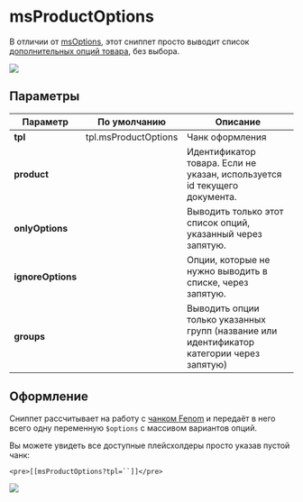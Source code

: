 # msProductOptions

В отличии от [msOptions][1], этот сниппет просто выводит список [дополнительных опций товара][2], без выбора.

[![](https://file.modx.pro/files/2/4/5/2452dfe5f33009776d55943b61ce3414s.jpg)](https://file.modx.pro/files/2/4/5/2452dfe5f33009776d55943b61ce3414.png)

## Параметры

| Параметр          | По умолчанию         | Описание                                                                                   |
| ----------------- | -------------------- | ------------------------------------------------------------------------------------------ |
| **tpl**           | tpl.msProductOptions | Чанк оформления                                                                            |
| **product**       |                      | Идентификатор товара. Если не указан, используется id текущего документа.                  |
| **onlyOptions**   |                      | Выводить только этот список опций, указанный через запятую.                                |
| **ignoreOptions** |                      | Опции, которые не нужно выводить в списке, через запятую.                                  |
| **groups**        |                      | Выводить опции только указанных групп (название или идентификатор категории через запятую) |

## Оформление

Сниппет рассчитывает на работу с [чанком Fenom][3] и передаёт в него всего одну переменную `$options` с массивом вариантов опций.

Вы можете увидеть все доступные плейсхолдеры просто указав пустой чанк:

``` modx
<pre>[[msProductOptions?tpl=``]]</pre>
```

[![](https://file.modx.pro/files/d/b/c/dbc7a001d2c7fe6d565b054a5119099bs.jpg)](https://file.modx.pro/files/d/b/c/dbc7a001d2c7fe6d565b054a5119099b.png)

[1]: /components/minishop2/snippets/msoptions
[2]: /components/minishop2/interface/settings
[3]: /components/pdotools/parser

